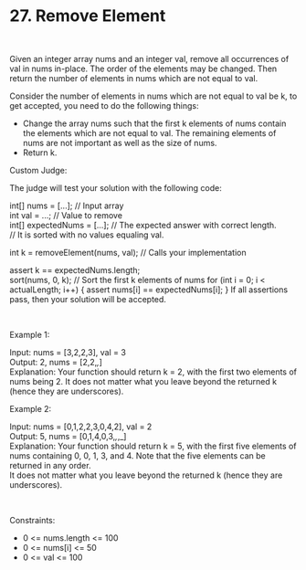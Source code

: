 # 27. Remove Element

<br>

Given an integer array nums and an integer val, remove all occurrences of val in nums in-place. The order of the elements may be changed. Then return the number of elements in nums which are not equal to val.

Consider the number of elements in nums which are not equal to val be k, to get accepted, you need to do the following things:

- Change the array nums such that the first k elements of nums contain the elements which are not equal to val. The remaining elements of nums are not important as well as the size of nums.
- Return k.

Custom Judge:

The judge will test your solution with the following code:

int[] nums = [...]; // Input array <br>
int val = ...; // Value to remove <br>
int[] expectedNums = [...]; // The expected answer with correct length. <br>
                            // It is sorted with no values equaling val. <br>

int k = removeElement(nums, val); // Calls your implementation <br>

assert k == expectedNums.length; <br>
sort(nums, 0, k); // Sort the first k elements of nums
for (int i = 0; i < actualLength; i++) {
    assert nums[i] == expectedNums[i];
}
If all assertions pass, then your solution will be accepted.

<br> 

Example 1:

Input: nums = [3,2,2,3], val = 3 <br>
Output: 2, nums = [2,2,_,_] <br>
Explanation: Your function should return k = 2, with the first two elements of nums being 2.
It does not matter what you leave beyond the returned k (hence they are underscores).

Example 2:

Input: nums = [0,1,2,2,3,0,4,2], val = 2 <br>
Output: 5, nums = [0,1,4,0,3,_,_,_] <br>
Explanation: Your function should return k = 5, with the first five elements of nums containing 0, 0, 1, 3, and 4.
Note that the five elements can be returned in any order. <br>
It does not matter what you leave beyond the returned k (hence they are underscores).

<br>

Constraints:

- 0 <= nums.length <= 100
- 0 <= nums[i] <= 50
- 0 <= val <= 100